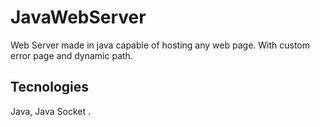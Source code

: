 # JavaWebServer

Web Server made in java capable of hosting any web page. With custom error page and dynamic path.

## Tecnologies
Java, Java Socket .

